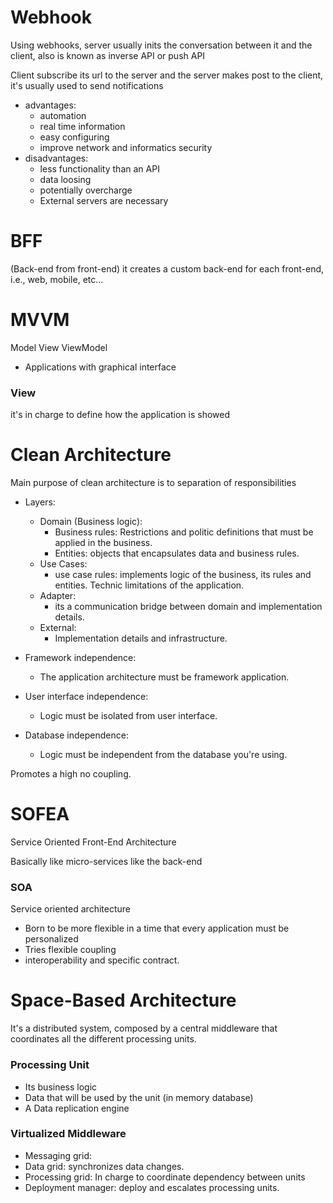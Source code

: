 # Webhook
Using webhooks, server usually inits the conversation between it and the client, also is known as inverse API or push API

Client subscribe its url to the server and the server makes post to the client, it's usually used to send notifications

- advantages:
	- automation
	- real time information
	- easy configuring
	- improve network and informatics security
- disadvantages:
	- less functionality than an API
	- data loosing
	- potentially overcharge
	- External servers are necessary

# BFF

(Back-end from front-end)
it creates a custom back-end for each front-end, i.e., web, mobile, etc...

# MVVM
Model View ViewModel
- Applications with graphical interface
### View
it's in charge to define how the application is showed

# Clean Architecture
Main purpose of clean architecture is to separation of responsibilities 
- Layers:
	- Domain (Business logic):
		- Business rules:  Restrictions and politic definitions that must be applied in the business.
		- Entities: objects that encapsulates data and business rules.
	- Use Cases:
		- use case rules: implements logic of the business, its rules and entities. Technic limitations of the application.
	- Adapter:
		- its a communication bridge between domain and implementation details.
	- External:
		- Implementation  details and infrastructure.

- Framework independence:
	- The application architecture must be framework application.
- User interface independence:
	- Logic must be isolated from user interface.
- Database independence:
	- Logic must be independent from the database you're using.

Promotes a high no coupling.

# SOFEA
Service Oriented Front-End Architecture  

Basically like micro-services like the back-end   

### SOA
Service oriented architecture
- Born to be more flexible in a time that every application must be personalized 
- Tries flexible coupling
- interoperability  and specific contract.

# Space-Based Architecture
It's a distributed system, composed by a central middleware that coordinates all the different processing units.

### Processing Unit
- Its business logic
- Data that will be used by the unit (in memory database)
- A Data replication engine

### Virtualized Middleware
- Messaging grid: 
- Data grid: synchronizes data changes.
- Processing grid: In charge to coordinate dependency between units
- Deployment manager: deploy and escalates processing units.
